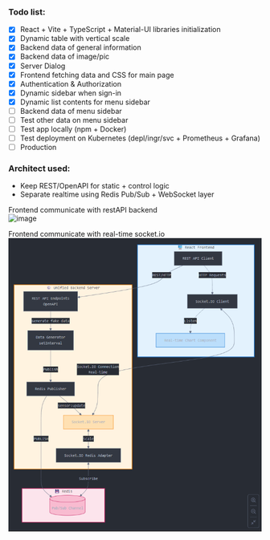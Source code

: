 ### Todo list:

- [x] React + Vite + TypeScript + Material-UI libraries initialization
- [x] Dynamic table with vertical scale
- [x] Backend data of general information
- [x] Backend data of image/pic
- [x] Server Dialog
- [x] Frontend fetching data and CSS for main page
- [x] Authentication & Authorization 
- [x] Dynamic sidebar when sign-in
- [x] Dynamic list contents for menu sidebar
- [ ] Backend data of menu sidebar
- [ ] Test other data on menu sidebar
- [ ] Test app locally (npm + Docker)
- [ ] Test deployment on Kubernetes (depl/ingr/svc + Prometheus + Grafana)
- [ ] Production 

### Architect used:
* Keep REST/OpenAPI for static + control logic
* Separate realtime using Redis Pub/Sub + WebSocket layer

Frontend communicate with restAPI backend            
![image](https://github.com/user-attachments/assets/d3db8611-6c94-4d49-b00f-466922ef09c2)

Frontend communicate with real-time socket.io
![alt text](image.png)